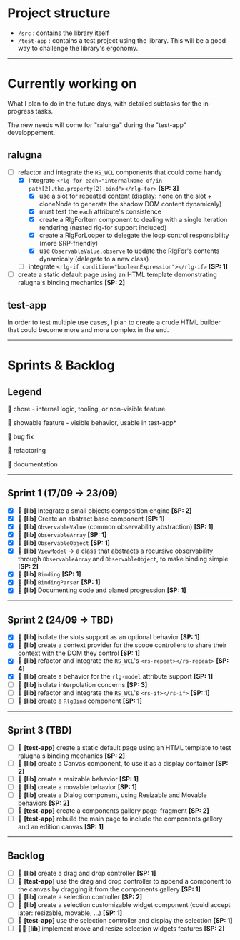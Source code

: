 # Project structure

* `/src` : contains the library itself
* `/test-app` : contains a test project using the library. This will be a good way to challenge the library's ergonomy.

---

# Currently working on

What I plan to do in the future days, with detailed subtasks for the in-progress tasks.

The new needs will come for "ralunga" during the "test-app" developpement.

## ralugna

- [ ] refactor and integrate the `RS_WCL` components that could come handy
    - [x] integrate `<rlg-for each="internalName of/in path[2].the.property[2].bind"></rlg-for>` **[SP: 3]**
        - [x] use a slot for repeated content (display: none on the slot + cloneNode to generate the shadow DOM content dynamicaly)
        - [x] must test the `each` attribute's consistence
        - [x] create a RlgForItem component to dealing with a single iteration rendering (nested rlg-for support included)
        - [x] create a RlgForLooper to delegate the loop control responsibility (more SRP-friendly)
        - [x] use `ObservableValue.observe` to update the RlgFor's contents dynamicaly (delegate to a new class)
    - [ ] integrate `<rlg-if condition="booleanExpression"></rlg-if>` **[SP: 1]**
- [ ] create a static default page using an HTML template demonstrating ralugna's binding mechanics **[SP: 2]**

## test-app

In order to test multiple use cases, I plan to create a crude HTML builder that could become more and more complex in the end.

---

# Sprints & Backlog

## Legend

🧲 chore - internal logic, tooling, or non-visible feature

🧩 showable feature - visible behavior, usable in test-app*

🐛 bug fix

🔧 refactoring

🧾 documentation

---
 
## Sprint 1 (17/09 → 23/09)

- [x] 🧲 **[lib]** Integrate a small objects composition engine **[SP: 2]**
- [x] 🧲 **[lib]** Create an abstract base component **[SP: 1]**
- [x] 🧲 **[lib]** `ObservableValue` (common observability abstraction) **[SP: 1]**
- [x] 🧲 **[lib]** `ObservableArray` **[SP: 1]**
- [x] 🧲 **[lib]** `ObservableObject` **[SP: 1]**
- [x] 🧲 **[lib]** `ViewModel` → a class that abstracts a recursive observability through `ObservableArray` and `ObservableObject`, to make binding simple **[SP: 2]**
- [x] 🧲 **[lib]** `Binding` **[SP: 1]**
- [x] 🧲 **[lib]** `BindingParser` **[SP: 1]**
- [x] 🧾 **[lib]** Documenting code and planed progression **[SP: 1]**

---

## Sprint 2 (24/09 → TBD)

- [x] 🔧 **[lib]** isolate the slots support as an optional behavior **[SP: 1]**
- [x] 🧲 **[lib]** create a context provider for the scope controllers to share their context with the DOM they control **[SP: 1]**
- [x] 🧲 **[lib]** refactor and integrate the `RS_WCL`'s `<rs-repeat></rs-repeat>` **[SP: 4]**
- [x] 🧲 **[lib]** create a behavior for the `rlg-model` attribute support **[SP: 1]**
- [ ] 🧲 **[lib]** isolate interpolation concerns **[SP: 3]**
- [ ] 🧲 **[lib]** refactor and integrate the `RS_WCL`'s `<rs-if></rs-if>` **[SP: 1]**
- [ ] 🧲 **[lib]** create a `RlgBind` component **[SP: 1]**

---

## Sprint 3 (TBD)

- [ ] 🧩 **[test-app]** create a static default page using an HTML template to test ralugna's binding mechanics **[SP: 2]**
- [ ] 🧲 **[lib]** create a Canvas component, to use it as a display container **[SP: 2]**
- [ ] 🧲 **[lib]** create a resizable behavior **[SP: 1]**
- [ ] 🧲 **[lib]** create a movable behavior **[SP: 1]**
- [ ] 🧲 **[lib]** create a Dialog component, using Resizable and Movable behaviors **[SP: 2]**
- [ ] 🧩 **[test-app]** create a components gallery page-fragment **[SP: 2]**
- [ ] 🧩 **[test-app]** rebuild the main page to include the components gallery and an edition canvas **[SP: 1]**

---

## Backlog

- [ ] 🧲 **[lib]** create a drag and drop controller **[SP: 1]**
- [ ] 🧩 **[test-app]** use the drag and drop controller to append a component to the canvas by dragging it from the components gallery **[SP: 1]**
- [ ] 🧲 **[lib]** create a selection controller **[SP: 2]**
- [ ] 🧲 **[lib]** create a selection customizable widget component (could accept later: resizable, movable, ...) **[SP: 1]**
- [ ] 🧩 **[test-app]** use the selection controller and display the selection **[SP: 1]**
- [ ] 🧲🧩 **[lib]** implement move and resize selection widgets features **[SP: 2]**